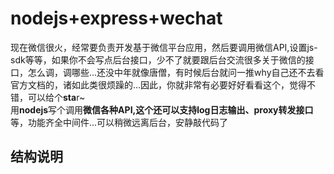 # nodejs+express+wechat
  现在微信很火，经常要负责开发基于微信平台应用，然后要调用微信API,设置js-sdk等等，如果你不会写点后台接口，少不了就要跟后台交流很多关于微信的接口，怎么调，调哪些...还没中年就像唐僧，有时候后台就问一推why自己还不去看官方文档的，诸如此类很烦躁的...因此，你就非常有必要好好看看这个，觉得不错，可以给个**sta**r~  
  用**nodejs**写个调用**微信各种API,这个还可以支持log日志输出、proxy转发接口**等，功能齐全中间件...可以稍微远离后台，安静敲代码了
## 结构说明
